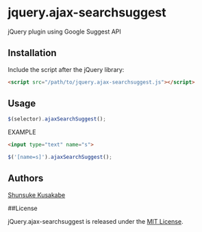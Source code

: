 jquery.ajax-searchsuggest
=========================

jQuery plugin using Google Suggest API

## Installation

Include the script after the jQuery library:

```html
<script src="/path/to/jquery.ajax-searchsuggest.js"></script>
```

## Usage

```javascript
$(selector).ajaxSearchSuggest();
```

EXAMPLE
```html
<input type="text" name="s">
```
```javascript
$('[name=s]').ajaxSearchSuggest();
```

## Authors

[Shunsuke Kusakabe](https://github.com/shunk76)

##License

jQuery.ajax-searchsuggest is released under the [MIT License](http://opensource.org/licenses/MIT).
